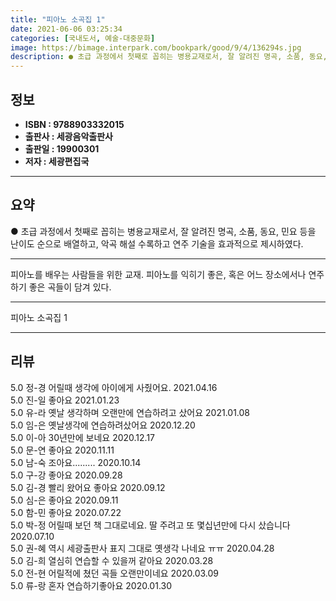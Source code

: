 ```yaml
---
title: "피아노 소곡집 1"
date: 2021-06-06 03:25:34
categories: [국내도서, 예술-대중문화]
image: https://bimage.interpark.com/bookpark/good/9/4/136294s.jpg
description: ● 초급 과정에서 첫째로 꼽히는 병용교재로서, 잘 알려진 명곡, 소품, 동요, 민요 등을 난이도 순으로 배열하고, 악곡 해설 수록하고 연주 기술을 효과적으로 제시하였다.
---
```


## **정보**

- **ISBN : 9788903332015**
- **출판사 : 세광음악출판사**
- **출판일 : 19900301**
- **저자 : 세광편집국**

------



## **요약**

●  초급 과정에서 첫째로 꼽히는 병용교재로서, 잘 알려진 명곡, 소품, 동요, 민요 등을 난이도 순으로 배열하고, 악곡 해설 수록하고 연주 기술을 효과적으로 제시하였다.

------

피아노를 배우는 사람들을 위한 교재. 피아노를 익히기 좋은, 혹은 어느 장소에서나 연주하기 좋은 곡들이 담겨 있다.

------


피아노 소곡집 1 

------


## **리뷰** 

5.0 정-경 어릴때 생각에 아이에게 사줬어요. 2021.04.16 <br/>5.0 진-일 좋아요 2021.01.23 <br/>5.0 유-라 옛날 생각하며 오랜만에 연습하려고 샀어요 2021.01.08 <br/>5.0 임-은 옛날생각에 연습하려샀어요 2020.12.20 <br/>5.0 이-아 30년만에 보네요 2020.12.17 <br/>5.0 문-연 좋아요 2020.11.11 <br/>5.0 남-숙 조아요......... 2020.10.14 <br/>5.0 구-강 좋아요 2020.09.28 <br/>5.0 김-경 빨리 왔어요 좋아요 2020.09.12 <br/>5.0 심-은 좋아요 2020.09.11 <br/>5.0 함-민 좋아요 2020.07.22 <br/>5.0 박-정 어릴때 보던 책 그대로네요. 딸 주려고 또 몇십년만에 다시 샀습니다 2020.07.10 <br/>5.0 권-혜 역시 세광출판사 표지 그대로 옛생각 나네요 ㅠㅠ 2020.04.28 <br/>5.0 김-희 열심히 연습할 수 있을꺼 같아요 2020.03.28 <br/>5.0 전-현 어릴적에 쳤던 곡들 오랜만이네요 2020.03.09 <br/>5.0 류-랑 혼자 연습하기좋아요 2020.01.30 <br/>